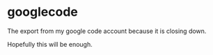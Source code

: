 # googlecode

The export from my google code account because it is closing down.

Hopefully this will be enough.
